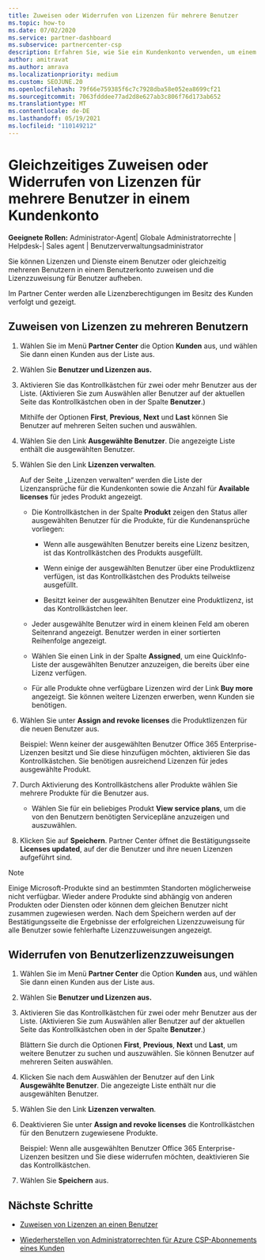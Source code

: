 ```yaml
---
title: Zuweisen oder Widerrufen von Lizenzen für mehrere Benutzer
ms.topic: how-to
ms.date: 07/02/2020
ms.service: partner-dashboard
ms.subservice: partnercenter-csp
description: Erfahren Sie, wie Sie ein Kundenkonto verwenden, um einem Benutzer oder mehreren Benutzern gleichzeitig Lizenzen und Dienste zuzuweisen oder zu widerrufen.
author: amitravat
ms.author: amrava
ms.localizationpriority: medium
ms.custom: SEOJUNE.20
ms.openlocfilehash: 79f66e759385f6c7c7928dba58e052ea8699cf21
ms.sourcegitcommit: 7063fdddee77ad2d8e627ab3c806f76d173ab652
ms.translationtype: MT
ms.contentlocale: de-DE
ms.lasthandoff: 05/19/2021
ms.locfileid: "110149212"
---
```

# <a name="assign-or-revoke-licenses-at-the-same-time-to-multiple-users-in-a-customer-account"></a>Gleichzeitiges Zuweisen oder Widerrufen von Lizenzen für mehrere Benutzer in einem Kundenkonto

**Geeignete Rollen:** Administrator-Agent| Globale Administratorrechte | Helpdesk-| Sales agent | Benutzerverwaltungsadministrator

Sie können Lizenzen und Dienste einem Benutzer oder gleichzeitig mehreren Benutzern in einem Benutzerkonto zuweisen und die Lizenzzuweisung für Benutzer aufheben.

Im Partner Center werden alle Lizenzberechtigungen im Besitz des Kunden verfolgt und gezeigt.

## <a name="assign-licenses-to-multiple-users"></a>Zuweisen von Lizenzen zu mehreren Benutzern

1. Wählen Sie im Menü **Partner Center** die Option **Kunden** aus, und wählen Sie dann einen Kunden aus der Liste aus.

2. Wählen Sie **Benutzer und Lizenzen aus.**

3. Aktivieren Sie das Kontrollkästchen für zwei oder mehr Benutzer aus der Liste. (Aktivieren Sie zum Auswählen aller Benutzer auf der aktuellen Seite das Kontrollkästchen oben in der Spalte **Benutzer**.)

    Mithilfe der Optionen **First**, **Previous**, **Next** und **Last** können Sie Benutzer auf mehreren Seiten suchen und auswählen.

4. Wählen Sie den Link **Ausgewählte Benutzer**. Die angezeigte Liste enthält die ausgewählten Benutzer.

5. Wählen Sie den Link **Lizenzen verwalten**.

    Auf der Seite „Lizenzen verwalten“ werden die Liste der Lizenzansprüche für die Kundenkonten sowie die Anzahl für **Available licenses** für jedes Produkt angezeigt.

    - Die Kontrollkästchen in der Spalte **Produkt** zeigen den Status aller ausgewählten Benutzer für die Produkte, für die Kundenansprüche vorliegen:

       - Wenn alle ausgewählten Benutzer bereits eine Lizenz besitzen, ist das Kontrollkästchen des Produkts ausgefüllt.

       - Wenn einige der ausgewählten Benutzer über eine Produktlizenz verfügen, ist das Kontrollkästchen des Produkts teilweise ausgefüllt.

       - Besitzt keiner der ausgewählten Benutzer eine Produktlizenz, ist das Kontrollkästchen leer.

    - Jeder ausgewählte Benutzer wird in einem kleinen Feld am oberen Seitenrand angezeigt. Benutzer werden in einer sortierten Reihenfolge angezeigt.

    - Wählen Sie einen Link in der Spalte **Assigned**, um eine QuickInfo-Liste der ausgewählten Benutzer anzuzeigen, die bereits über eine Lizenz verfügen.

    - Für alle Produkte ohne verfügbare Lizenzen wird der Link **Buy more** angezeigt. Sie können weitere Lizenzen erwerben, wenn Kunden sie benötigen.

6. Wählen Sie unter **Assign and revoke licenses** die Produktlizenzen für die neuen Benutzer aus. 

   Beispiel: Wenn keiner der ausgewählten Benutzer Office 365 Enterprise-Lizenzen besitzt und Sie diese hinzufügen möchten, aktivieren Sie das Kontrollkästchen. Sie benötigen ausreichend Lizenzen für jedes ausgewählte Produkt.

7. Durch Aktivierung des Kontrollkästchens aller Produkte wählen Sie mehrere Produkte für die Benutzer aus.
    -   Wählen Sie für ein beliebiges Produkt **View service plans**, um die von den Benutzern benötigten Servicepläne anzuzeigen und auszuwählen.

8. Klicken Sie auf **Speichern**. Partner Center öffnet die Bestätigungsseite **Licenses updated**, auf der die Benutzer und ihre neuen Lizenzen aufgeführt sind.

>[!NOTE]
>Einige Microsoft-Produkte sind an bestimmten Standorten möglicherweise nicht verfügbar. Wieder andere Produkte sind abhängig von anderen Produkten oder Diensten oder können dem gleichen Benutzer nicht zusammen zugewiesen werden. Nach dem Speichern werden auf der Bestätigungsseite die Ergebnisse der erfolgreichen Lizenzzuweisung für alle Benutzer sowie fehlerhafte Lizenzzuweisungen angezeigt.

## <a name="revoke-users-license-assignments"></a>Widerrufen von Benutzerlizenzzuweisungen

1. Wählen Sie im Menü **Partner Center** die Option **Kunden** aus, und wählen Sie dann einen Kunden aus der Liste aus.

2. Wählen Sie **Benutzer und Lizenzen aus.**

3. Aktivieren Sie das Kontrollkästchen für zwei oder mehr Benutzer aus der Liste. (Aktivieren Sie zum Auswählen aller Benutzer auf der aktuellen Seite das Kontrollkästchen oben in der Spalte **Benutzer**.)

    Blättern Sie durch die Optionen **First**, **Previous**, **Next** und **Last**, um weitere Benutzer zu suchen und auszuwählen. Sie können Benutzer auf mehreren Seiten auswählen.

4. Klicken Sie nach dem Auswählen der Benutzer auf den Link **Ausgewählte Benutzer**. Die angezeigte Liste enthält nur die ausgewählten Benutzer.

5. Wählen Sie den Link **Lizenzen verwalten**.

6. Deaktivieren Sie unter **Assign and revoke licenses** die Kontrollkästchen für den Benutzern zugewiesene Produkte.

   Beispiel: Wenn alle ausgewählten Benutzer Office 365 Enterprise-Lizenzen besitzen und Sie diese widerrufen möchten, deaktivieren Sie das Kontrollkästchen.

7. Wählen Sie **Speichern** aus.

## <a name="next-steps"></a>Nächste Schritte

- [Zuweisen von Lizenzen an einen Benutzer](assign-licenses-to-users.md)

- [Wiederherstellen von Administratorrechten für Azure CSP-Abonnements eines Kunden](revoke-reinstate-csp.md)